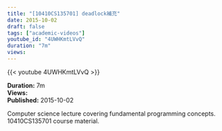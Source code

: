```yaml
---
title: "[10410CS135701] deadlock補充"
date: 2015-10-02
draft: false
tags: ["academic-videos"]
youtube_id: "4UWHKmtLVvQ"
duration: "7m"
views: 
---
```


{{< youtube 4UWHKmtLVvQ >}}

**Duration:** 7m  
**Views:**   
**Published:** 2015-10-02

Computer science lecture covering fundamental programming concepts. 10410CS135701 course material.
